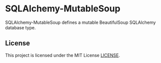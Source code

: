 # SQLAlchemy-MutableSoup

SQLAlchemy-MutableSoup defines a mutable BeautifulSoup SQLAlchemy database type.

## License

This project is licensed under the MIT License [LICENSE](https://github.com/dsbowen/sqlalchemy-mutablesoup/blob/master/LICENSE).